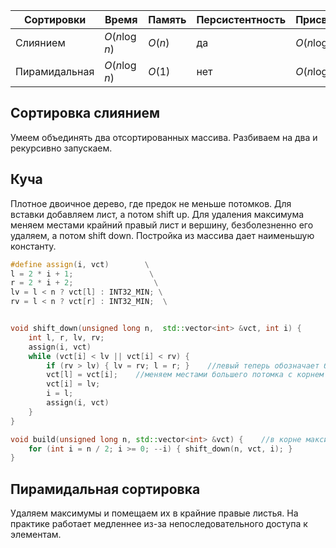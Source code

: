 | Сортировки | Время | Память |  Персистентность | Присвоение |
|------------|------------|------------|------------|------------|
| Слиянием | $O(n \log{n})$ | $O(n)$ | да | $O(n \log{n})$ |
| Пирамидальная | $O(n \log{n})$ | $O(1)$ | нет | $O(n \log{n})$ |


## Сортировка слиянием
Умеем объединять два отсортированных массива. Разбиваем на два и рекурсивно запускаем.

## Куча
Плотное двоичное дерево, где предок не меньше потомков. Для вставки добавляем лист, а потом shift up. Для удаления максимума меняем местами крайний правый лист и вершину, безболезненно его удаляем, а потом shift down. Постройка из массива дает наименьшую константу.

```cpp
#define assign(i, vct)        \
l = 2 * i + 1;                 \
r = 2 * i + 2;                  \
lv = l < n ? vct[l] : INT32_MIN; \
rv = l < n ? vct[r] : INT32_MIN;  \


void shift_down(unsigned long n,  std::vector<int> &vct, int i) {
    int l, r, lv, rv;
    assign(i, vct)
    while (vct[i] < lv || vct[i] < rv) {
        if (rv > lv) { lv = rv; l = r; }    //левый теперь обозначает большего потомка
        vct[l] = vct[i];    //меняем местами большего потомка с корнем
        vct[i] = lv;
        i = l;
        assign(i, vct)
    }
}

void build(unsigned long n, std::vector<int> &vct) {    //в корне максимум
    for (int i = n / 2; i >= 0; --i) { shift_down(n, vct, i); }
}
```

## Пирамидальная сортировка
Удаляем максимумы и помещаем их в крайние правые листья. На практике работает медленнее из-за непоследовательного доступа к элементам.


